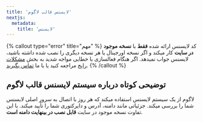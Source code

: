 ```yaml
---
title: 'لایسنس قالب لاگوم'
nextjs:
  metadata:
    title: 'لایسنس'
---
```


{% callout type="error" title="مهم" %}
کد لایسنس ارائه شده **فقط** با **نسخه موجود در سایت** کار میکند و اگر نسخه اورجینال یا هر نسخه دیگری را نصب شده داشته باشید، لایسنس جواب نمیدهد. اگر هنگام فعالسازی با خطایی مواجه شدید به بخش [مشکلات رایج](/lagom/common-problems) مراجعه کنید یا با ما [تماس بگیرید](https://t.me/frontmstr).
{% /callout %}

## توضیحی کوتاه درباره سیستم لایسنس قالب لاگوم

لاگوم از یک سیستم لایسنس استفاده میکند که هر روز با اتصال به سرور اصلی لایسنس شما را بررسی میکند. جزئیاتی مانند دامنه، آدرس و دایرکتوری شما را تأیید میکند. با این تفاوت نسخه موجود در سایت **قابل نصب در بینهایت دامنه است**.
